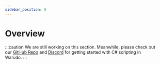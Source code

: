 ```yaml
---
sidebar_position: 0
---
```


# Overview

:::caution
We are still working on this section. Meanwhile, please check out our [GitHub Repo](https://github.com/HakuyaLabs/WarudoPlaygroundExamples/) and [Discord](https://discord.gg/warudo) for getting started with C# scripting in Warudo.
:::

